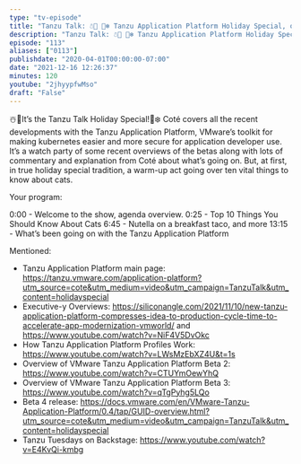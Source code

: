 ```yaml
---
type: "tv-episode"
title: "Tanzu Talk: ☃️🎉 🥳❄️ Tanzu Application Platform Holiday Special, or, DevX for kubernetes"
description: "Tanzu Talk: ☃️🎉 🥳❄️ Tanzu Application Platform Holiday Special, or, DevX for kubernetes"
episode: "113"
aliases: ["0113"]
publishdate: "2020-04-01T00:00:00-07:00"
date: "2021-12-16 12:26:37"
minutes: 120
youtube: "2jhyypfwMso"
draft: "False"
---
```


☃️🎉It’s the Tanzu Talk Holiday Special!🥳❄️ Coté covers all the recent developments with the Tanzu Application Platform, VMware’s toolkit for making kubernetes easier and more secure for application developer use. It’s a watch party of some recent overviews of the betas along with lots of commentary and explanation from Coté about what’s going on. But, at first, in true holiday special tradition, a warm-up act going over ten vital things to know about cats.

Your program:

0:00 - Welcome to the show, agenda overview. 
0:25 - Top 10 Things You Should Know About Cats
6:45 - Nutella on a breakfast taco, and more
13:15 - What’s been going on with the Tanzu Application Platform

Mentioned:

- Tanzu Application Platform main page: https://tanzu.vmware.com/application-platform?utm_source=cote&utm_medium=video&utm_campaign=TanzuTalk&utm_content=holidayspecial
- Executive-y Overviews: https://siliconangle.com/2021/11/10/new-tanzu-application-platform-compresses-idea-to-production-cycle-time-to-accelerate-app-modernization-vmworld/ and https://www.youtube.com/watch?v=NiF4V5DvOkc
- How Tanzu Application Platform Profiles Work: https://www.youtube.com/watch?v=LWsMzEbXZ4U&t=1s
- Overview of VMware Tanzu Application Platform Beta 2: https://www.youtube.com/watch?v=CTUYmOewYhQ
- Overview of VMware Tanzu Application Platform Beta 3: https://www.youtube.com/watch?v=qTgPyhg5LQo
- Beta 4 release: https://docs.vmware.com/en/VMware-Tanzu-Application-Platform/0.4/tap/GUID-overview.html?utm_source=cote&utm_medium=video&utm_campaign=TanzuTalk&utm_content=holidayspecial
- Tanzu Tuesdays on Backstage: https://www.youtube.com/watch?v=E4KvQi-kmbg